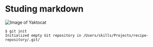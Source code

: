 # Studing markdown 
![Image of Yaktocat](https://octodex.github.com/images/yaktocat.png)

```terminal
$ git init
Initialized empty Git repository in /Users/skills/Projects/recipe-repository/.git/
```
